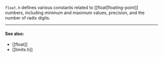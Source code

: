 `float.h` defines various constants related to [[float|floating-point]] numbers, including minimum and maximum values, precision, and the number of radix digits.

---
#### See also:
- [[float]]
- [[limits.h]]